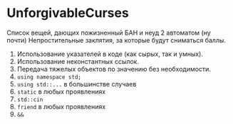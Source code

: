 # UnforgivableCurses
Список вещей, дающих пожизненный БАН и неуд 2 автоматом (ну почти)
Непростительные заклятия, за которые будут сниматься баллы.

1.  Использование указателей в коде (как сырых, так и умных).
2.  Использование неконстантных ссылок.
3.  Передача тяжелых объектов по значению без необходимости.
4.  `using namespace std;`
5.  `using std::...` в большинстве случаев
6.  `static` в любых проявлениях
7.  `std::cin`
8.  `friend` в любых проявлениях
9.  `&&`
